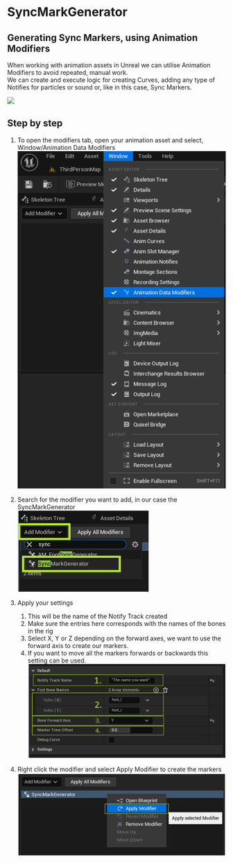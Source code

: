 # SyncMarkGenerator
## Generating Sync Markers, using Animation Modifiers  
When working with animation assets in Unreal we can utilise Animation Modifiers to avoid repeated, manual work.  
We can create and execute logic for creating Curves, adding any type of Notifies for particles or sound or, like in this case, Sync Markers.  

![](images/image2.gif)  

## Step by step  
1. To open the modifiers tab, open your animation asset and select,   
Window/Animation Data Modifiers  
![](images/image1.png)  
  
3. Search for the modifier you want to add, in our case the SyncMarkGenerator  
![](images/image3.png)  
  
4. Apply your settings  
    1. This will be the name of the Notify Track created  
    2. Make sure the entries here corresponds with the names of the bones in the rig  
    3. Select X, Y or Z depending on the forward axes, we want to use the forward axis to create our markers.  
    4. If you want to move all the markers forwards or backwards this setting can be used.
![](images/image4.png)  
  
5. Right click the modifier and select Apply Modifier to create the markers
![](images/image5.png)
  
  

